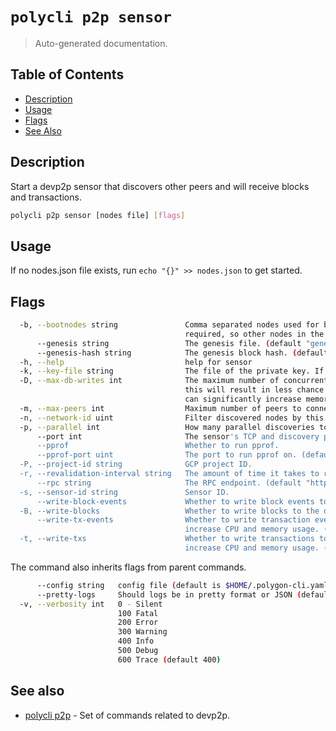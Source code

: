 # `polycli p2p sensor`

> Auto-generated documentation.

## Table of Contents

- [Description](#description)
- [Usage](#usage)
- [Flags](#flags)
- [See Also](#see-also)

## Description

Start a devp2p sensor that discovers other peers and will receive blocks and transactions. 

```bash
polycli p2p sensor [nodes file] [flags]
```

## Usage

If no nodes.json file exists, run `echo "{}" >> nodes.json` to get started.
## Flags

```bash
  -b, --bootnodes string               Comma separated nodes used for bootstrapping. At least one bootnode is
                                       required, so other nodes in the network can discover each other.
      --genesis string                 The genesis file. (default "genesis.json")
      --genesis-hash string            The genesis block hash. (default "0xa9c28ce2141b56c474f1dc504bee9b01eb1bd7d1a507580d5519d4437a97de1b")
  -h, --help                           help for sensor
  -k, --key-file string                The file of the private key. If no key file is found then a key file will be generated.
  -D, --max-db-writes int              The maximum number of concurrent database writes to perform. Increasing
                                       this will result in less chance of missing data (i.e. broken pipes) but
                                       can significantly increase memory usage. (default 100)
  -m, --max-peers int                  Maximum number of peers to connect to. (default 200)
  -n, --network-id uint                Filter discovered nodes by this network ID.
  -p, --parallel int                   How many parallel discoveries to attempt. (default 16)
      --port int                       The sensor's TCP and discovery port. (default 30303)
      --pprof                          Whether to run pprof.
      --pprof-port uint                The port to run pprof on. (default 6060)
  -P, --project-id string              GCP project ID.
  -r, --revalidation-interval string   The amount of time it takes to retry connecting to a failed peer. (default "10m")
      --rpc string                     The RPC endpoint. (default "https://polygon-rpc.com")
  -s, --sensor-id string               Sensor ID.
      --write-block-events             Whether to write block events to the database. (default true)
  -B, --write-blocks                   Whether to write blocks to the database. (default true)
      --write-tx-events                Whether to write transaction events to the database. This option could significantly
                                       increase CPU and memory usage. (default true)
  -t, --write-txs                      Whether to write transactions to the database. This option could significantly
                                       increase CPU and memory usage. (default true)
```

The command also inherits flags from parent commands.

```bash
      --config string   config file (default is $HOME/.polygon-cli.yaml)
      --pretty-logs     Should logs be in pretty format or JSON (default true)
  -v, --verbosity int   0 - Silent
                        100 Fatal
                        200 Error
                        300 Warning
                        400 Info
                        500 Debug
                        600 Trace (default 400)
```

## See also

- [polycli p2p](polycli_p2p.md) - Set of commands related to devp2p.
